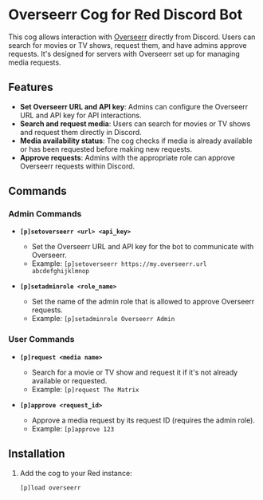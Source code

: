 # Overseerr Cog for Red Discord Bot

This cog allows interaction with [Overseerr](https://overseerr.dev/) directly from Discord. Users can search for movies or TV shows, request them, and have admins approve requests. It's designed for servers with Overseerr set up for managing media requests.

## Features
- **Set Overseerr URL and API key**: Admins can configure the Overseerr URL and API key for API interactions.
- **Search and request media**: Users can search for movies or TV shows and request them directly in Discord.
- **Media availability status**: The cog checks if media is already available or has been requested before making new requests.
- **Approve requests**: Admins with the appropriate role can approve Overseerr requests within Discord.

## Commands

### Admin Commands
- **`[p]setoverseerr <url> <api_key>`**
  - Set the Overseerr URL and API key for the bot to communicate with Overseerr.
  - Example: `[p]setoverseerr https://my.overseerr.url abcdefghijklmnop`

- **`[p]setadminrole <role_name>`**
  - Set the name of the admin role that is allowed to approve Overseerr requests.
  - Example: `[p]setadminrole Overseerr Admin`

### User Commands
- **`[p]request <media name>`**
  - Search for a movie or TV show and request it if it's not already available or requested.
  - Example: `[p]request The Matrix`

- **`[p]approve <request_id>`**
  - Approve a media request by its request ID (requires the admin role).
  - Example: `[p]approve 123`

## Installation

1. Add the cog to your Red instance:
   ```bash
   [p]load overseerr
